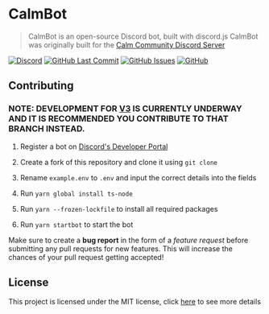 
# CalmBot

  

> CalmBot is an open-source Discord bot, built with discord.js
> CalmBot was originally built for the [Calm Community Discord Server](https://discord.gg/calm)

  

[![Discord](https://img.shields.io/discord/501501905508237312?style=flat-square)](https://discord.gg/calm)
[![GitHub Last Commit](https://img.shields.io/github/last-commit/CalmGuild/CalmBot?style=flat-square)](https://github.com/CalmGuild/CalmBot/commits/master)
[![GitHub Issues](https://img.shields.io/github/issues/CalmGuild/CalmBot?style=flat-square)](https://github.com/CalmGuild/CalmBot/issues)
[![GitHub](https://img.shields.io/github/license/CalmGuild/CalmBot?style=flat-square)](https://github.com/CalmGuild/CalmBot/blob/master/LICENSE)

  

## Contributing

### NOTE: DEVELOPMENT FOR [V3](https://github.com/CalmGuild/CalmBot/tree/v3) IS CURRENTLY UNDERWAY AND IT IS RECOMMENDED YOU CONTRIBUTE TO THAT BRANCH INSTEAD.

1. Register a bot on [Discord's Developer Portal](https://discord.com/developers/applications)

2. Create a fork of this repository and clone it using `git clone`

3. Rename `example.env` to `.env` and input the correct details into the fields

4. Run `yarn global install ts-node`

5. Run `yarn --frozen-lockfile` to install all required packages

6. Run `yarn startbot` to start the bot

Make sure to create a **bug report** in the form of a *feature request* before submitting any pull requests for new features. This will increase the chances of your pull request getting accepted!
  

## License

This project is licensed under the MIT license, click [here](./LICENSE) to see more details
